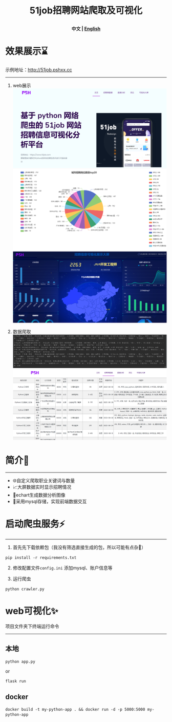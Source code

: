 <h1 align="center">
  <p>
    51job招聘网站爬取及可视化
  <p>
</h1>
<div>
<h4 align="center">
    <p>
        <b>中文</b> |
        <a href="/README_EN.md">English</a>
    <p>
</h4>
</div>

# 效果展示⌛

示例地址：http://51job.pshxx.cc

----

1. web展示
![爬取过程图](static/img/img_1.png)
![img.png](static/img/img_5.png)
![img_1.png](static/img/img_3.png)


2. 数据爬取
![爬取过程图](static/img/img.png)
![爬取过程图](static/img/img_4.png)


# 简介📝

------
- 🌐自定义爬取职业关键词与数量
- 📈大屏数据实时显示招聘情况
- 🎨echart生成数据分析图像 
- 🐳采用mysql存储，实现前端数据交互

# 启动爬虫服务⚡

------
1. 首先先下载依赖包（我没有筛选直接生成的包，所以可能有点杂🚨）
```
pip install -r requirements.txt
```
2. 修改配置文件`config.ini` 添加mysql、账户信息等

3. 运行爬虫
```
python crawler.py
```

# web可视化✨

项目文件夹下终端运行命令

------

## 本地

```
python app.py
```
or
```
flask run
```
## docker
```
docker build -t my-python-app . && docker run -d -p 5000:5000 my-python-app
```